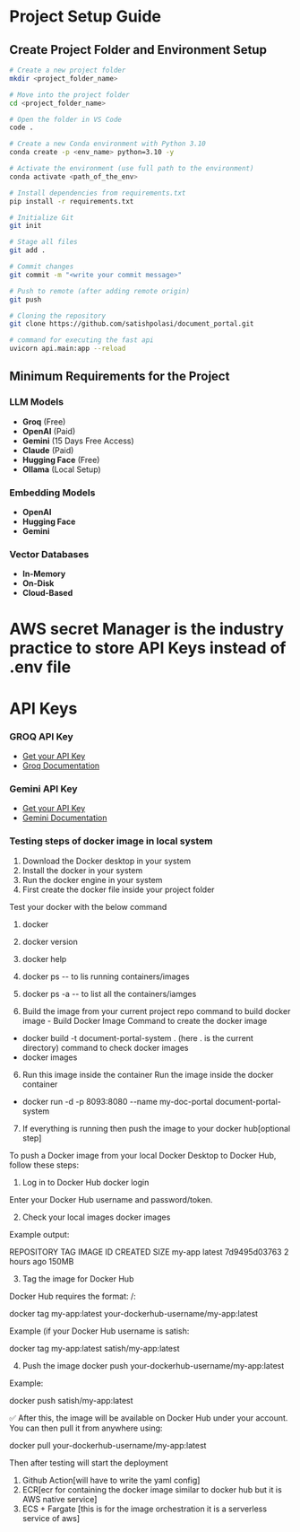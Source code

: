 # Project Setup Guide

## Create Project Folder and Environment Setup

```bash
# Create a new project folder
mkdir <project_folder_name>

# Move into the project folder
cd <project_folder_name>

# Open the folder in VS Code
code .

# Create a new Conda environment with Python 3.10
conda create -p <env_name> python=3.10 -y

# Activate the environment (use full path to the environment)
conda activate <path_of_the_env>

# Install dependencies from requirements.txt
pip install -r requirements.txt

# Initialize Git
git init

# Stage all files
git add .

# Commit changes
git commit -m "<write your commit message>"

# Push to remote (after adding remote origin)
git push

# Cloning the repository
git clone https://github.com/satishpolasi/document_portal.git

# command for executing the fast api
uvicorn api.main:app --reload

```
## Minimum Requirements for the Project

### LLM Models
- **Groq** (Free)
- **OpenAI** (Paid)
- **Gemini** (15 Days Free Access)
- **Claude** (Paid)
- **Hugging Face** (Free)
- **Ollama** (Local Setup)

### Embedding Models
- **OpenAI**
- **Hugging Face**
- **Gemini**

### Vector Databases
- **In-Memory**
- **On-Disk**
- **Cloud-Based**

# AWS secret Manager is the industry practice to store API Keys instead of .env file

# API Keys

### GROQ API Key
- [Get your API Key](https://console.groq.com/keys)  
- [Groq Documentation](https://console.groq.com/docs/overview)

### Gemini API Key
- [Get your API Key](https://aistudio.google.com/apikey)  
- [Gemini Documentation](https://ai.google.dev/gemini-api/docs/models)

### Testing steps of docker image in local system
1. Download the Docker desktop in your system
2. Install the docker in your system
3. Run the docker engine in your system
4. First create the docker file inside your project folder

Test your docker with the below command
1. docker
2. docker version
3. docker help
4. docker ps -- to lis running containers/images
4. docker ps -a -- to list all the containers/iamges

5. Build the image from your current project repo
command to build docker image - Build Docker Image
Command to create  the docker image
- docker build -t document-portal-system . (here . is the current directory)
command to check docker images 
- docker images

6. Run this image inside the container
Run the image inside the docker container

- docker run -d -p 8093:8080 --name my-doc-portal document-portal-system

7. If everything is running then push the image to your docker hub[optional step]

To push a Docker image from your local Docker Desktop to Docker Hub, follow these steps:

1. Log in to Docker Hub
docker login

Enter your Docker Hub username and password/token.

2. Check your local images
docker images

Example output:

REPOSITORY     TAG       IMAGE ID       CREATED       SIZE
my-app         latest    7d9495d03763   2 hours ago   150MB

3. Tag the image for Docker Hub

Docker Hub requires the format:
<dockerhub-username>/<repository>:<tag>

docker tag my-app:latest your-dockerhub-username/my-app:latest

Example (if your Docker Hub username is satish:

docker tag my-app:latest satish/my-app:latest

4. Push the image
docker push your-dockerhub-username/my-app:latest

Example:

docker push satish/my-app:latest

✅ After this, the image will be available on Docker Hub under your account.
You can then pull it from anywhere using:

docker pull your-dockerhub-username/my-app:latest


Then after testing will start the deployment
1. Github Action[will have to write the yaml config]
2. ECR[ecr for containing the docker image similar to docker hub but it is AWS native service]
3. ECS + Fargate [this is for the image orchestration it is a serverless service of aws]